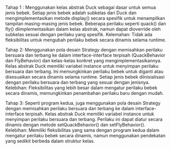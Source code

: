 Tahap 1 :
Menggunakan kelas abstrak Duck sebagai dasar untuk semua jenis bebek.
Setiap jenis bebek adalah subkelas dari Duck dan mengimplementasikan metode display() secara spesifik untuk menampilkan tampilan masing-masing jenis bebek.
Beberapa perilaku seperti quack() dan fly() diimplementasikan dalam kelas abstrak, namun dapat dioverride oleh subkelas sesuai dengan perilaku yang spesifik.
Kelemahan: Tidak ada fleksibilitas untuk mengubah perilaku bebek secara dinamis selama runtime.

Tahap 2:
Menggunakan pola desain Strategy dengan memisahkan perilaku bersuara dan terbang ke dalam interface-interface terpisah (QuackBehavior dan FlyBehavior) dan kelas-kelas konkret yang mengimplementasikannya.
Kelas abstrak Duck memiliki variabel instance untuk menyimpan perilaku bersuara dan terbang. Ini memungkinkan perilaku bebek untuk diganti atau disesuaikan secara dinamis selama runtime.
Setiap jenis bebek diinisialisasi dengan perilaku bersuara dan terbang yang sesuai dengan jenisnya.
Kelebihan: Fleksibilitas yang lebih besar dalam mengatur perilaku bebek secara dinamis, memungkinkan penambahan perilaku baru dengan mudah.

Tahap 3:
Seperti program kedua, juga menggunakan pola desain Strategy dengan memisahkan perilaku bersuara dan terbang ke dalam interface-interface terpisah.
Kelas abstrak Duck memiliki variabel instance untuk menyimpan perilaku bersuara dan terbang. Perilaku ini dapat diatur secara dinamis dengan metode setQuackBehavior() dan setFlyBehavior().
Kelebihan: Memiliki fleksibilitas yang sama dengan program kedua dalam mengatur perilaku bebek secara dinamis, namun menggunakan pendekatan yang sedikit berbeda dalam struktur kelas.